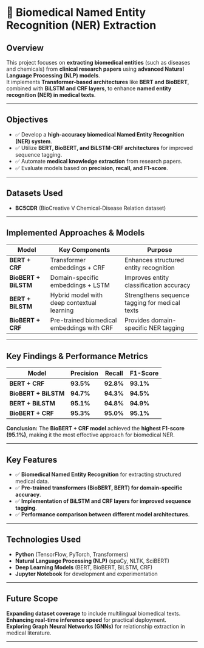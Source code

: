 # 🏥 Biomedical Named Entity Recognition (NER) Extraction  

##  Overview  
This project focuses on **extracting biomedical entities** (such as diseases and chemicals) from **clinical research papers** using **advanced Natural Language Processing (NLP) models**.  
It implements **Transformer-based architectures** like **BERT and BioBERT**, combined with **BiLSTM and CRF layers**, to enhance **named entity recognition (NER) in medical texts**.  

---

##  Objectives  
- ✅ Develop a **high-accuracy biomedical Named Entity Recognition (NER) system**.  
- ✅ Utilize **BERT, BioBERT, and BiLSTM-CRF architectures** for improved sequence tagging.  
- ✅ Automate **medical knowledge extraction** from research papers.  
- ✅ Evaluate models based on **precision, recall, and F1-score**.  

---

##  Datasets Used  
- **BC5CDR** (BioCreative V Chemical-Disease Relation dataset)  

---

##  Implemented Approaches & Models  
| Model | Key Components | Purpose |  
|------------|--------------------------------|-----------------------------|  
| **BERT + CRF** | Transformer embeddings + CRF | Enhances structured entity recognition |  
| **BioBERT + BiLSTM** | Domain-specific embeddings + LSTM | Improves entity classification accuracy |  
| **BERT + BiLSTM** | Hybrid model with deep contextual learning | Strengthens sequence tagging for medical texts |  
| **BioBERT + CRF** | Pre-trained biomedical embeddings with CRF | Provides domain-specific NER tagging |  

---

##  Key Findings & Performance Metrics  
| Model | Precision | Recall | F1-Score |  
|------------|------------|------------|------------|  
| **BERT + CRF** | **93.5%** | **92.8%** | **93.1%** |  
| **BioBERT + BiLSTM** | **94.7%** | **94.3%** | **94.5%** |  
| **BERT + BiLSTM** | **95.1%** | **94.8%** | **94.9%** |  
| **BioBERT + CRF** | **95.3%** | **95.0%** | **95.1%** |  

 **Conclusion:** The **BioBERT + CRF model** achieved the **highest F1-score (95.1%)**, making it the most effective approach for biomedical NER.  

---

##  Key Features  
- ✅ **Biomedical Named Entity Recognition** for extracting structured medical data.  
- ✅ **Pre-trained transformers (BioBERT, BERT) for domain-specific accuracy**.  
- ✅ **Implementation of BiLSTM and CRF layers for improved sequence tagging**.  
- ✅ **Performance comparison between different model architectures**.  

---

##  Technologies Used  
- **Python** (TensorFlow, PyTorch, Transformers)  
- **Natural Language Processing (NLP)** (spaCy, NLTK, SciBERT)  
- **Deep Learning Models** (BERT, BioBERT, BiLSTM, CRF)  
- **Jupyter Notebook** for development and experimentation  

---

##  Future Scope  
 **Expanding dataset coverage** to include multilingual biomedical texts.  
 **Enhancing real-time inference speed** for practical deployment.  
 **Exploring Graph Neural Networks (GNNs)** for relationship extraction in medical literature.  

---
